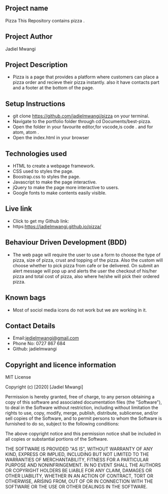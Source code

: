 ## Project name
Pizza
This Repository contains pizza .
## Project Author
Jadiel Mwangi
## Project Description 
* Pizza is a page that provides a platform where customers  can place a pizza order  and recieve their pizza instantly. also it have contacts part and a footer at the bottom of the page.

## Setup Instructions
* git clone https://github.com/jadielmwangi/pizza on your terminal.
* Navigate to the portfolio folder through cd Documents/best-pizza.
* Open the folder in your favourite editor,for vscode,is code . and for atom, atom .
* Open the index.html in your browser

## Technologies used
* HTML to create a webpage framework.
* CSS used to styles the page.
* Boostrap.css to styles the page.
* Javascript to make the page interactive.
* jQuery to make the page more interactive to users.
* Google fonts to make contents easily visible. 

## Live link
* Click to get my Github link:
* https:https://jadielmwangi.github.io/pizza/

## Behaviour Driven Development (BDD)
* The web page will require the user to use a form to choose the type of pizza, size of pizza, crust and topping of the pizza. Also the custom will choose whether to pick pizza from cafe or be delivered. On submit an alert message will pop up and alerts the user the checkout of his/her pizza and total cost of pizza, also where he/she will pick their ordered pizza.

## Known bags
* Most of sociol media icons do not work but we are working in it.
## Contact Details
* Email:jedielmwangi@gmail.com
* Phone No: 0727 867 684
* Github: jadielmwangi


## Copyright and licence information

MIT License

Copyright (c) [2020] [Jadiel Mwangi]

Permission is hereby granted, free of charge, to any person obtaining a copy
of this software and associated documentation files (the "Software"), to deal
in the Software without restriction, including without limitation the rights
to use, copy, modify, merge, publish, distribute, sublicense, and/or sell
copies of the Software, and to permit persons to whom the Software is
furnished to do so, subject to the following conditions:

The above copyright notice and this permission notice shall be included in all
copies or substantial portions of the Software.

THE SOFTWARE IS PROVIDED "AS IS", WITHOUT WARRANTY OF ANY KIND, EXPRESS OR
IMPLIED, INCLUDING BUT NOT LIMITED TO THE WARRANTIES OF MERCHANTABILITY,
FITNESS FOR A PARTICULAR PURPOSE AND NONINFRINGEMENT. IN NO EVENT SHALL THE
AUTHORS OR COPYRIGHT HOLDERS BE LIABLE FOR ANY CLAIM, DAMAGES OR OTHER
LIABILITY, WHETHER IN AN ACTION OF CONTRACT, TORT OR OTHERWISE, ARISING FROM,
OUT OF OR IN CONNECTION WITH THE SOFTWARE OR THE USE OR OTHER DEALINGS IN THE
SOFTWARE.